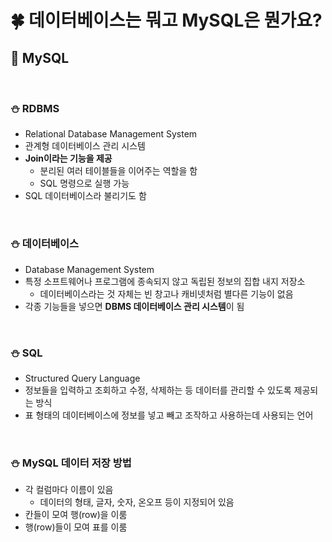 # 🍀 데이터베이스는 뭐고 MySQL은 뭔가요?

## 🧸 MySQL

<br>

### ⛄ RDBMS

- Relational Database Management System
- 관계형 데이터베이스 관리 시스템
- **Join이라는 기능을 제공**
  - 분리된 여러 테이블들을 이어주는 역할을 함
  - SQL 명령으로 실행 가능
- SQL 데이터베이스라 불리기도 함

<br>

### ⛄ 데이터베이스

- Database Management System
- 특정 소프트웨어나 프로그램에 종속되지 않고 독립된 정보의 집합 내지 저장소
  - 데이터베이스라는 것 자체는 빈 창고나 캐비넷처럼 별다른 기능이 없음
- 각종 기능들을 넣으면 **DBMS 데이터베이스 관리 시스템**이 됨

<br>

### ⛄ SQL

- Structured Query Language
- 정보들을 입력하고 조회하고 수정, 삭제하는 등 데이터를 관리할 수 있도록 제공되는 방식
- 표 형태의 데이터베이스에 정보를 넣고 빼고 조작하고 사용하는데 사용되는 언어

<br>

### ⛄ MySQL 데이터 저장 방법

- 각 컬럼마다 이름이 있음
  - 데이터의 형태, 글자, 숫자, 온오프 등이 지정되어 있음
- 칸들이 모여 행(row)을 이룸
- 행(row)들이 모여 표를 이룸
